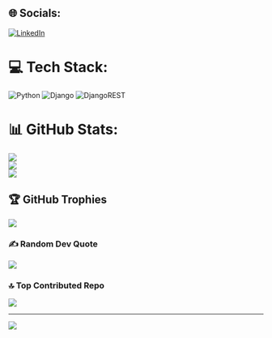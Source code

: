 
## 🌐 Socials:
[![LinkedIn](https://img.shields.io/badge/LinkedIn-%230077B5.svg?logo=linkedin&logoColor=white)](https://linkedin.com/in/https://linkedin.com/morerushiofficial) 

# 💻 Tech Stack:
![Python](https://img.shields.io/badge/python-3670A0?style=for-the-badge&logo=python&logoColor=ffdd54) ![Django](https://img.shields.io/badge/django-%23092E20.svg?style=for-the-badge&logo=django&logoColor=white) ![DjangoREST](https://img.shields.io/badge/DJANGO-REST-ff1709?style=for-the-badge&logo=django&logoColor=white&color=ff1709&labelColor=gray)
# 📊 GitHub Stats:
![](https://github-readme-stats.vercel.app/api?username=Rushimofficial&theme=dark&hide_border=false&include_all_commits=false&count_private=false)<br/>
![](https://github-readme-streak-stats.herokuapp.com/?user=Rushimofficial&theme=dark&hide_border=false)<br/>
![](https://github-readme-stats.vercel.app/api/top-langs/?username=Rushimofficial&theme=dark&hide_border=false&include_all_commits=false&count_private=false&layout=compact)

## 🏆 GitHub Trophies
![](https://github-profile-trophy.vercel.app/?username=Rushimofficial&theme=radical&no-frame=false&no-bg=true&margin-w=4)

### ✍️ Random Dev Quote
![](https://quotes-github-readme.vercel.app/api?type=horizontal&theme=radical)

### 🔝 Top Contributed Repo
![](https://github-contributor-stats.vercel.app/api?username=Rushimofficial&limit=5&theme=dark&combine_all_yearly_contributions=true)

---
[![](https://visitcount.itsvg.in/api?id=Rushimofficial&label=Profile%20Views&color=5&icon=6&pretty=false)](https://visitcount.itsvg.in)

<!-- Proudly created with GPRM ( https://gprm.itsvg.in ) -->

